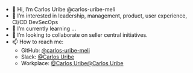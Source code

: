 - 👋 Hi, I’m Carlos Uribe @carlos-uribe-meli
- 👀 I’m interested in leadership, management, product, user experience, CI/CD DevSecOps
- 🌱 I’m currently learning ...
- 💞️ I’m looking to collaborate on seller central initiatives.
- 📫 How to reach me:
  - GitHub: [@carlos-uribe-meli](https://github.com/carlos-uribe-meli/carlos-uribe-meli)
  - Slack: [@Carlos Uribe](https://meli.enterprise.slack.com/team/U01UJEYF9L0)
  - Workplace: [@Carlos Uribe@Carlos Uribe](https://meli.workplace.com/profile.php?id=100066381023141)

<!---
carlos-uribe-meli/carlos-uribe-meli is a ✨ special ✨ repository because its `README.md` (this file) appears on your GitHub profile.
You can click the Preview link to take a look at your changes.
--->
